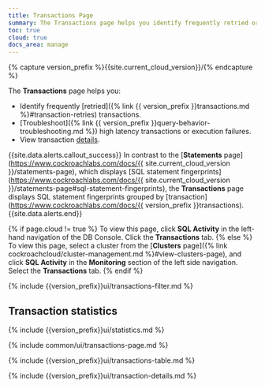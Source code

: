 ```yaml
---
title: Transactions Page
summary: The Transactions page helps you identify frequently retried or high latency transactions and view transaction details.
toc: true
cloud: true
docs_area: manage
---
```


{% capture version_prefix %}{{site.current_cloud_version}}/{% endcapture %}

The **Transactions** page helps you:

- Identify frequently [retried]({% link {{ version_prefix }}transactions.md %}#transaction-retries) transactions.
- [Troubleshoot]({% link {{ version_prefix }}query-behavior-troubleshooting.md %}) high latency transactions or execution failures.
- View transaction [details](#transaction-details-page).

{{site.data.alerts.callout_success}}
In contrast to the [**Statements** page](https://www.cockroachlabs.com/docs/{{ site.current_cloud_version }}/statements-page), which displays [SQL statement fingerprints](https://www.cockroachlabs.com/docs/{{ site.current_cloud_version }}/statements-page#sql-statement-fingerprints), the **Transactions** page displays SQL statement fingerprints grouped by [transaction](https://www.cockroachlabs.com/docs/{{ version_prefix }}transactions).
{{site.data.alerts.end}}

{% if page.cloud != true %}
To view this page, click **SQL Activity** in the left-hand navigation of the DB Console. Click the **Transactions** tab.
{% else %}
To view this page, select a cluster from the [**Clusters** page]({% link cockroachcloud/cluster-management.md %}#view-clusters-page), and click **SQL Activity** in the **Monitoring** section of the left side navigation. Select the **Transactions** tab.
{% endif %}

{% include {{version_prefix}}ui/transactions-filter.md %}

## Transaction statistics

{% include {{version_prefix}}ui/statistics.md %}

{% include common/ui/transactions-page.md %}

{% include {{version_prefix}}ui/transactions-table.md %}

{% include {{version_prefix}}ui/transaction-details.md %}
